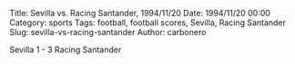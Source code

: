 Title: Sevilla vs. Racing Santander, 1994/11/20
Date: 1994/11/20 00:00
Category: sports
Tags: football, football scores, Sevilla, Racing Santander
Slug: sevilla-vs-racing-santander
Author: carbonero


Sevilla 1 - 3 Racing Santander
